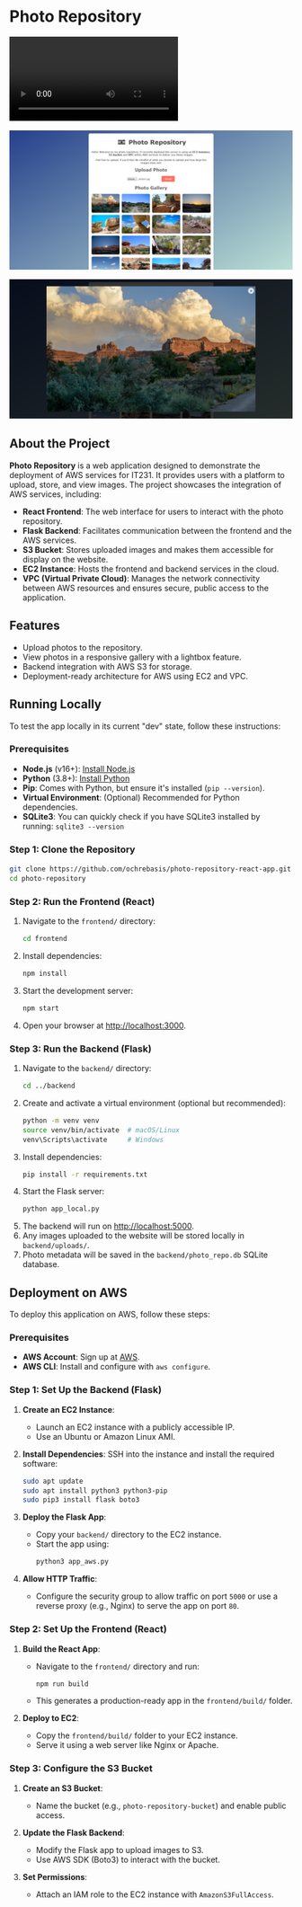 # Photo Repository

![Photo Repository Demo Video](https://github.com/ochrebasis/photo-repository-react-app/raw/refs/heads/main/react-app-demo.mp4)

![Photo Repository Screenshot](/imgs/photo-repo-demo.png)

![Photo Repository On-Click Screenshot](/imgs/photo-on-click-demo.png)

## About the Project

**Photo Repository** is a web application designed to demonstrate the deployment of AWS services for IT231. It provides users with a platform to upload, store, and view images. The project showcases the integration of AWS services, including:

- **React Frontend**: The web interface for users to interact with the photo repository.
- **Flask Backend**: Facilitates communication between the frontend and the AWS services.
- **S3 Bucket**: Stores uploaded images and makes them accessible for display on the website.
- **EC2 Instance**: Hosts the frontend and backend services in the cloud.
- **VPC (Virtual Private Cloud)**: Manages the network connectivity between AWS resources and ensures secure, public access to the application.

## Features

- Upload photos to the repository.
- View photos in a responsive gallery with a lightbox feature.
- Backend integration with AWS S3 for storage.
- Deployment-ready architecture for AWS using EC2 and VPC.

## Running Locally

To test the app locally in its current "dev" state, follow these instructions:

### Prerequisites

- **Node.js** (v16+): [Install Node.js](https://nodejs.org/)
- **Python** (3.8+): [Install Python](https://www.python.org/)
- **Pip**: Comes with Python, but ensure it's installed (`pip --version`).
- **Virtual Environment**: (Optional) Recommended for Python dependencies.
- **SQLite3**: You can quickly check if you have SQLite3 installed by running: `sqlite3 --version`

### Step 1: Clone the Repository

```bash
git clone https://github.com/ochrebasis/photo-repository-react-app.git
cd photo-repository
```

### Step 2: Run the Frontend (React)

1. Navigate to the `frontend/` directory:
   ```bash
   cd frontend
   ```
2. Install dependencies:
   ```bash
   npm install
   ```
3. Start the development server:
   ```bash
   npm start
   ```
4. Open your browser at <http://localhost:3000>.

### Step 3: Run the Backend (Flask)

1. Navigate to the `backend/` directory:
   ```bash
   cd ../backend
   ```
2. Create and activate a virtual environment (optional but recommended):
   ```bash
   python -m venv venv
   source venv/bin/activate  # macOS/Linux
   venv\Scripts\activate     # Windows
   ```
3. Install dependencies:
   ```bash
   pip install -r requirements.txt
   ```
4. Start the Flask server:
   ```bash
   python app_local.py
   ```
5. The backend will run on <http://localhost:5000>.
6. Any images uploaded to the website will be stored locally in `backend/uploads/`.
7. Photo metadata will be saved in the `backend/photo_repo.db` SQLite database.

## Deployment on AWS

To deploy this application on AWS, follow these steps:

### Prerequisites

- **AWS Account**: Sign up at [AWS](https://aws.amazon.com/).
- **AWS CLI**: Install and configure with `aws configure`.

### Step 1: Set Up the Backend (Flask)

1. **Create an EC2 Instance**:
   - Launch an EC2 instance with a publicly accessible IP.
   - Use an Ubuntu or Amazon Linux AMI.

2. **Install Dependencies**:
   SSH into the instance and install the required software:
   ```bash
   sudo apt update
   sudo apt install python3 python3-pip
   sudo pip3 install flask boto3
   ```

3. **Deploy the Flask App**:
   - Copy your `backend/` directory to the EC2 instance.
   - Start the app using:
     ```bash
     python3 app_aws.py
     ```

4. **Allow HTTP Traffic**:
   - Configure the security group to allow traffic on port `5000` or use a reverse proxy (e.g., Nginx) to serve the app on port `80`.

### Step 2: Set Up the Frontend (React)

1. **Build the React App**:
   - Navigate to the `frontend/` directory and run:
     ```bash
     npm run build
     ```
   - This generates a production-ready app in the `frontend/build/` folder.

2. **Deploy to EC2**:
   - Copy the `frontend/build/` folder to your EC2 instance.
   - Serve it using a web server like Nginx or Apache.

### Step 3: Configure the S3 Bucket

1. **Create an S3 Bucket**:
   - Name the bucket (e.g., `photo-repository-bucket`) and enable public access.

2. **Update the Flask Backend**:
   - Modify the Flask app to upload images to S3.
   - Use AWS SDK (Boto3) to interact with the bucket.

3. **Set Permissions**:
   - Attach an IAM role to the EC2 instance with `AmazonS3FullAccess`.
